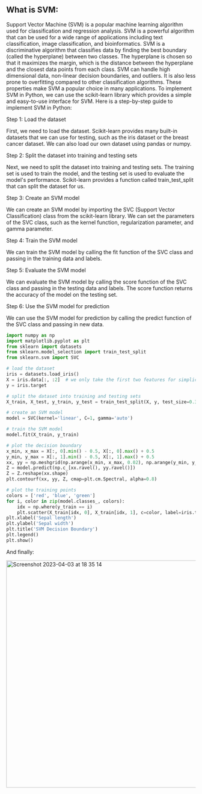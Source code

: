## What is SVM:
Support Vector Machine (SVM) is a popular machine learning algorithm used for classification and regression analysis. SVM is a powerful algorithm that can be used for a wide range of applications including text classification, image classification, and bioinformatics.
SVM is a discriminative algorithm that classifies data by finding the best boundary (called the hyperplane) between two classes. The hyperplane is chosen so that it maximizes the margin, which is the distance between the hyperplane and the closest data points from each class. SVM can handle high dimensional data, non-linear decision boundaries, and outliers. It is also less prone to overfitting compared to other classification algorithms. These properties make SVM a popular choice in many applications.
To implement SVM in Python, we can use the scikit-learn library which provides a simple and easy-to-use interface for SVM. Here is a step-by-step guide to implement SVM in Python:

Step 1: Load the dataset

First, we need to load the dataset. Scikit-learn provides many built-in datasets that we can use for testing, such as the iris dataset or the breast cancer dataset. We can also load our own dataset using pandas or numpy.

Step 2: Split the dataset into training and testing sets

Next, we need to split the dataset into training and testing sets. The training set is used to train the model, and the testing set is used to evaluate the model's performance. Scikit-learn provides a function called train_test_split that can split the dataset for us.

Step 3: Create an SVM model

We can create an SVM model by importing the SVC (Support Vector Classification) class from the scikit-learn library. We can set the parameters of the SVC class, such as the kernel function, regularization parameter, and gamma parameter.

Step 4: Train the SVM model

We can train the SVM model by calling the fit function of the SVC class and passing in the training data and labels.

Step 5: Evaluate the SVM model

We can evaluate the SVM model by calling the score function of the SVC class and passing in the testing data and labels. The score function returns the accuracy of the model on the testing set.

Step 6: Use the SVM model for prediction

We can use the SVM model for prediction by calling the predict function of the SVC class and passing in new data.
```python
import numpy as np
import matplotlib.pyplot as plt
from sklearn import datasets
from sklearn.model_selection import train_test_split
from sklearn.svm import SVC

# load the dataset
iris = datasets.load_iris()
X = iris.data[:, :2]  # we only take the first two features for simplicity
y = iris.target

# split the dataset into training and testing sets
X_train, X_test, y_train, y_test = train_test_split(X, y, test_size=0.3)

# create an SVM model
model = SVC(kernel='linear', C=1, gamma='auto')

# train the SVM model
model.fit(X_train, y_train)

# plot the decision boundary
x_min, x_max = X[:, 0].min() - 0.5, X[:, 0].max() + 0.5
y_min, y_max = X[:, 1].min() - 0.5, X[:, 1].max() + 0.5
xx, yy = np.meshgrid(np.arange(x_min, x_max, 0.02), np.arange(y_min, y_max, 0.02))
Z = model.predict(np.c_[xx.ravel(), yy.ravel()])
Z = Z.reshape(xx.shape)
plt.contourf(xx, yy, Z, cmap=plt.cm.Spectral, alpha=0.8)

# plot the training points
colors = ['red', 'blue', 'green']
for i, color in zip(model.classes_, colors):
    idx = np.where(y_train == i)
    plt.scatter(X_train[idx, 0], X_train[idx, 1], c=color, label=iris.target_names[i], cmap=plt.cm.Spectral, edgecolors='black')
plt.xlabel('Sepal length')
plt.ylabel('Sepal width')
plt.title('SVM Decision Boundary')
plt.legend()
plt.show()
```
And finally:

<img width="604" alt="Screenshot 2023-04-03 at 18 35 14" src="https://user-images.githubusercontent.com/109058050/229572368-a7a50f19-2902-46c3-ad3c-fc012264f32f.png">

